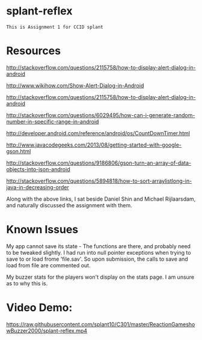 # splant-reflex
	This is Assignment 1 for CCID splant

# Resources
http://stackoverflow.com/questions/2115758/how-to-display-alert-dialog-in-android

http://www.wikihow.com/Show-Alert-Dialog-in-Android

http://stackoverflow.com/questions/2115758/how-to-display-alert-dialog-in-android

http://stackoverflow.com/questions/6029495/how-can-i-generate-random-number-in-specific-range-in-android

http://developer.android.com/reference/android/os/CountDownTimer.html

http://www.javacodegeeks.com/2013/08/getting-started-with-google-gson.html

http://stackoverflow.com/questions/9186806/gson-turn-an-array-of-data-objects-into-json-android

http://stackoverflow.com/questions/5894818/how-to-sort-arraylistlong-in-java-in-decreasing-order

Along with the above links, I sat beside Daniel Shin and Michael Rijlaarsdam, and naturally 
discussed the assignment with them.

# Known Issues
My app cannot save its state - The functions are there, and probably need to be tweaked slightly.
I had run into null pointer exceptions when trying to save to or load frome 'file.sav'. So upon
submission, the calls to save and load from file are commented out.

My buzzer stats for the players won't display on the stats page. I am unsure as to why this is.

# Video Demo:
https://raw.githubusercontent.com/splant10/C301/master/ReactionGameshowBuzzer2000/splant-reflex.mp4